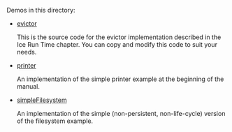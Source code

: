 Demos in this directory:

- [evictor](./evictor)

  This is the source code for the evictor implementation described in
  the Ice Run Time chapter. You can copy and modify this code to suit
  your needs.

- [printer](./printer)

  An implementation of the simple printer example at the beginning of
  the manual.

- [simpleFilesystem](./simpleFilesystem)

  An implementation of the simple (non-persistent, non-life-cycle)
  version of the filesystem example.
